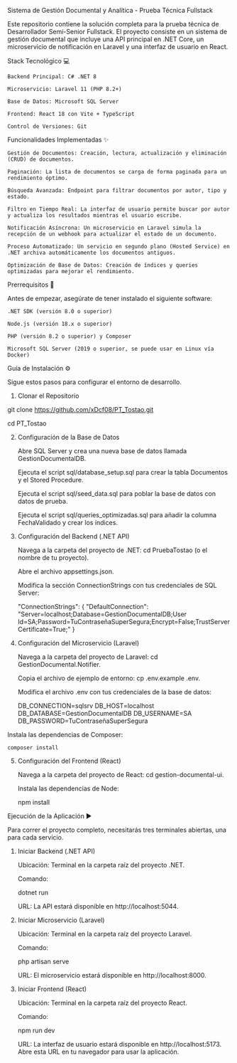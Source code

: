 Sistema de Gestión Documental y Analítica - Prueba Técnica Fullstack

Este repositorio contiene la solución completa para la prueba técnica de Desarrollador Semi-Senior Fullstack. El proyecto consiste en un sistema de gestión documental que incluye una API principal en .NET Core, un microservicio de notificación en Laravel y una interfaz de usuario en React.

Stack Tecnológico 💻

    Backend Principal: C# .NET 8

    Microservicio: Laravel 11 (PHP 8.2+)

    Base de Datos: Microsoft SQL Server

    Frontend: React 18 con Vite + TypeScript

    Control de Versiones: Git

Funcionalidades Implementadas ✨

    Gestión de Documentos: Creación, lectura, actualización y eliminación (CRUD) de documentos.

    Paginación: La lista de documentos se carga de forma paginada para un rendimiento óptimo.

    Búsqueda Avanzada: Endpoint para filtrar documentos por autor, tipo y estado.

    Filtro en Tiempo Real: La interfaz de usuario permite buscar por autor y actualiza los resultados mientras el usuario escribe.

    Notificación Asíncrona: Un microservicio en Laravel simula la recepción de un webhook para actualizar el estado de un documento.

    Proceso Automatizado: Un servicio en segundo plano (Hosted Service) en .NET archiva automáticamente los documentos antiguos.

    Optimización de Base de Datos: Creación de índices y queries optimizadas para mejorar el rendimiento.

Prerrequisitos 📝

Antes de empezar, asegúrate de tener instalado el siguiente software:

    .NET SDK (versión 8.0 o superior)

    Node.js (versión 18.x o superior)

    PHP (versión 8.2 o superior) y Composer

    Microsoft SQL Server (2019 o superior, se puede usar en Linux vía Docker)

Guía de Instalación ⚙️

Sigue estos pasos para configurar el entorno de desarrollo.

1. Clonar el Repositorio

git clone https://github.com/xDcf08/PT_Tostao.git

cd PT_Tostao

2. Configuración de la Base de Datos

    Abre SQL Server y crea una nueva base de datos llamada GestionDocumentalDB.

    Ejecuta el script sql/database_setup.sql para crear la tabla Documentos y el Stored Procedure.

    Ejecuta el script sql/seed_data.sql para poblar la base de datos con datos de prueba.

    Ejecuta el script sql/queries_optimizadas.sql para añadir la columna FechaValidado y crear los índices.

3. Configuración del Backend (.NET API)

    Navega a la carpeta del proyecto de .NET: cd PruebaTostao (o el nombre de tu proyecto).

    Abre el archivo appsettings.json.

    Modifica la sección ConnectionStrings con tus credenciales de SQL Server:

    "ConnectionStrings": {
      "DefaultConnection": "Server=localhost;Database=GestionDocumentalDB;User Id=SA;Password=TuContraseñaSuperSegura;Encrypt=False;TrustServerCertificate=True;"
    }

4. Configuración del Microservicio (Laravel)

    Navega a la carpeta del proyecto de Laravel: cd GestionDocumental.Notifier.

    Copia el archivo de ejemplo de entorno: cp .env.example .env.

    Modifica el archivo .env con tus credenciales de la base de datos:

    DB_CONNECTION=sqlsrv
    DB_HOST=localhost
    DB_DATABASE=GestionDocumentalDB
    DB_USERNAME=SA
    DB_PASSWORD=TuContraseñaSuperSegura

Instala las dependencias de Composer:

    composer install

5. Configuración del Frontend (React)

    Navega a la carpeta del proyecto de React: cd gestion-documental-ui.

    Instala las dependencias de Node:

    npm install

Ejecución de la Aplicación ▶️

Para correr el proyecto completo, necesitarás tres terminales abiertas, una para cada servicio.

1. Iniciar Backend (.NET API)

    Ubicación: Terminal en la carpeta raíz del proyecto .NET.

    Comando:

    dotnet run

    URL: La API estará disponible en http://localhost:5044.

2. Iniciar Microservicio (Laravel)

    Ubicación: Terminal en la carpeta raíz del proyecto Laravel.

    Comando:

    php artisan serve

    URL: El microservicio estará disponible en http://localhost:8000.

3. Iniciar Frontend (React)

    Ubicación: Terminal en la carpeta raíz del proyecto React.

    Comando:
    
    npm run dev

    URL: La interfaz de usuario estará disponible en http://localhost:5173. Abre esta URL en tu navegador para usar la aplicación.



